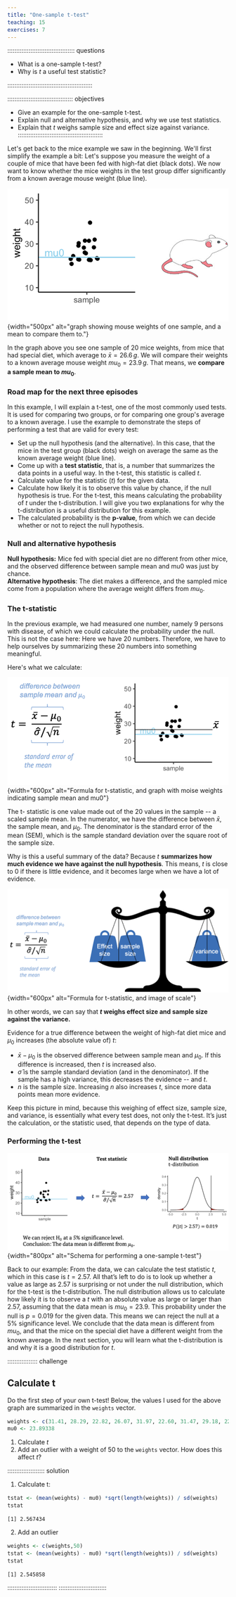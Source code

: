 ```yaml
---
title: "One-sample t-test"
teaching: 15
exercises: 7
---
```


:::::::::::::::::::::::::::::::::::::: questions 

- What is a one-sample t-test?
- Why is $t$ a useful test statistic?

::::::::::::::::::::::::::::::::::::::::::::::::

::::::::::::::::::::::::::::::::::::: objectives

- Give an example for the one-sample t-test.
- Explain null and alternative hypothesis, and why we use test statistics.
- Explain that $t$ weighs sample size and effect size against variance.
::::::::::::::::::::::::::::::::::::::::::::::::


Let's get back to the mice example we saw in the beginning. We'll first simplify the example a bit: Let's suppose you measure the weight of a couple of mice that have been fed with high-fat diet (black dots). We now want to know whether the mice weights in the test group differ significantly from a known average mouse weight (blue line). 

![Scenario for one-sided t-test: Comparing mouse weights to a single value.](fig/05-mouse-weights.png){width="500px" alt="graph showing mouse weights of one sample, and a mean to compare them to."}

In the graph above you see one sample of 20 mice weights, from mice that had special diet, which average to $\bar{x}=26.6\,g$. We will compare their weights to a known average mouse weight $mu_0=23.9\,g$.
That means, we **compare a sample mean to $mu_0$**.


### Road map for the next three episodes

In this example, I will explain a t-test, one of the most commonly used tests. It is used for comparing two groups, or for comparing one group's average to a known average. I use the example to demonstrate the steps of performing a test that are valid for every test:  

- Set up the null hypothesis (and the alternative). In this case, that the mice in the test group (black dots) weigh on average the same as the known average weight (blue line).  
- Come up with a **test statistic**, that is, a number that summarizes the data points in a useful way. In the t-test, this statistic is called $t$.  
- Calculate value for the statistic ($t$) for the given data.  
- Calculate how likely it is to observe this value by chance, if the null hypothesis is true. For the t-test, this means calculating the probability of $t$ under the t-distribution. I will give you two explanations for why the t-distribution is a useful distribution for this example.  
- The calculated probability is the **p-value**, from which we can decide whether or not to reject the null hypothesis.  


### Null and alternative hypothesis

**Null hypothesis:** Mice fed with special diet are no different from other mice, and the observed difference between sample mean and mu0 was just by chance.  
**Alternative hypothesis**: The diet makes a difference, and the sampled mice come from a population where the average weight differs from $mu_0$.  

### The t-statistic 

In the previous example, we had measured one number, namely 9 persons with disease, of which we could calculate the probability under the null. 
This is not the case here: Here we have 20 numbers. Therefore, we have to help ourselves by summarizing these 20 numbers into something meaningful.

Here's what we calculate:

![The t-statistic is a scaled difference between sample mean and $\mu_0$](fig/05-t-statistic.png){width="600px" alt="Formula for t-statistic, and graph with moise weights indicating sample mean and mu0"}


The t- statistic is one value made out of the 20 values in the sample -- a scaled sample mean. 
In the numerator, we have the difference between $\bar{x}$, the sample mean, and $\mu_0$.
The denominator is the standard error of the mean (SEM), which is the sample standard deviation over the square root of the sample size.

Why is this a useful summary of the data? Because $t$ **summarizes how much evidence we have against the null hypothesis**. This means, $t$ is close to 0 if there is little evidence, and it becomes large when we have a lot of evidence.  


![The t-statistic weighs effect size and sample size against variance.](fig/05-scale.png){width="600px" alt="Formula for t-statistic, and image of scale"}

In other words, we can say that **$t$ weighs effect size and sample size against the variance.** 


Evidence for a true difference between the weight of high-fat diet mice and $\mu_0$ increases (the absolute value of) $t$:  

- $\bar{x}-\mu_0$ is the observed difference between sample mean and $\mu_0$. If this difference is increased, then $t$ is increased also.  
- $\hat{\sigma}$ is the sample standard deviation (and in the denominator). If the sample has a high variance, this decreases the evidence -- and $t$.  
- $n$ is the sample size. Increasing $n$ also increases $t$, since more data points mean more evidence.  

Keep this picture in mind, because this weighing of effect size, sample size, and variance, is essentially what every test does, not only the t-test. It’s just the calculation, or the statistic used, that depends on the type of data.

### Performing the t-test

![One-sample t-test](fig/05-performing-t-test.png){width="800px" alt="Schema for performing a one-sample t-test"}

Back to our example: From the data, we can calculate the test statistic $t$, which in this case is $t=2.57$.
All that’s left to do is to look up whether a value as large as $2.57$ is surprising or not under the null distribution, which for the t-test is the t-distribution. 
The null distribution allows us to calculate how likely it is to observe a $t$ with an absolute value as large or larger than $2.57$, assuming that the data mean is $mu_0=23.9$. 
This probability under the null is $p=0.019$ for the given data. This means we can reject the null at a 5% significance level. We conclude that the data mean is different from $mu_0$, and that the mice on the special diet have a different weight from the known average.
In the next section, you will learn what the t-distribution is and why it is a good distribution for $t$.



::::::::::::::::: challenge

## Calculate t

Do the first step of your own t-test! Below, the values I used for the above graph are summarized in the `weights` vector.  


```r
weights <- c(31.41, 28.29, 22.82, 26.07, 31.97, 22.60, 31.47, 29.18, 22.98, 23.26, 23.48, 20.88, 28.44, 30.34, 23.14, 22.80, 24.47, 39.73, 25.71, 22.74)
mu0 <- 23.89338
```

1. Calculate $t$
2. Add an outlier with a weight of $50$ to the `weights` vector. How does this affect $t$?

::::::::::::::::::::: solution

1. Calculate t:

```r
tstat <- (mean(weights) - mu0) *sqrt(length(weights)) / sd(weights) 
tstat
```

```{.output}
[1] 2.567434
```

2. Add an outlier 

```r
weights <- c(weights,50)
tstat <- (mean(weights) - mu0) *sqrt(length(weights)) / sd(weights) 
tstat
```

```{.output}
[1] 2.545858
```

::::::::::::::::::::::::::::
:::::::::::::::::::::::::::




